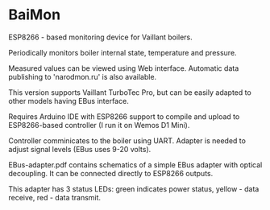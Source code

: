 # BaiMon

ESP8266 - based monitoring device for Vaillant boilers.

Periodically monitors boiler internal state, temperature and pressure.

Measured values can be viewed using Web interface.
Automatic data publishing to 'narodmon.ru' is also available.

This version supports Vaillant TurboTec Pro, but can be easily adapted to other models having EBus interface.

Requires Arduino IDE with ESP8266 support to compile and upload to ESP8266-based controller (I run it on Wemos D1 Mini). 

Controller comminicates to the boiler using UART. Adapter is needed to adjust signal levels (EBus uses 9-20 volts).

EBus-adapter.pdf contains schematics of a simple EBus adapter with optical decoupling. It can be connected directly to ESP8266 outputs. 

This adapter has 3 status LEDs: green indicates power status, yellow - data receive, red - data transmit.
